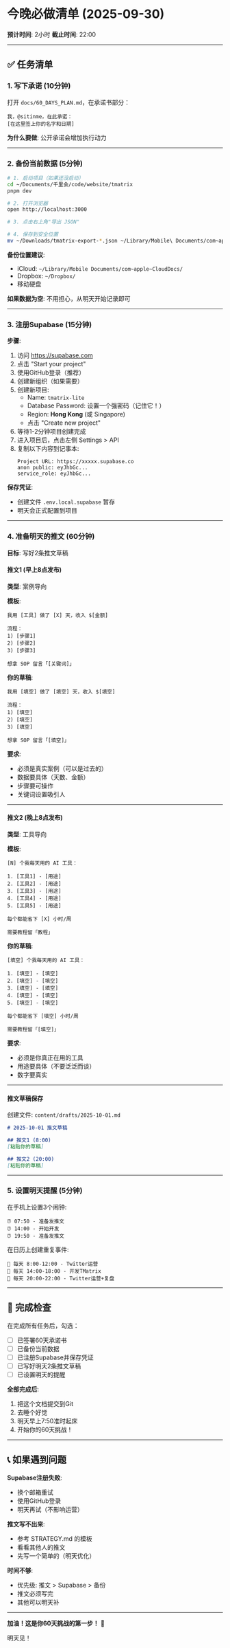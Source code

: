 # 今晚必做清单 (2025-09-30)

**预计时间**: 2小时
**截止时间**: 22:00

---

## ✅ 任务清单

### 1. 写下承诺 (10分钟)

打开 `docs/60_DAYS_PLAN.md`，在承诺书部分：

```
我，@sitinme，在此承诺：
[在这里签上你的名字和日期]
```

**为什么要做**: 公开承诺会增加执行动力

---

### 2. 备份当前数据 (5分钟)

```bash
# 1. 启动项目（如果还没启动）
cd ~/Documents/千里会/code/website/tmatrix
pnpm dev

# 2. 打开浏览器
open http://localhost:3000

# 3. 点击右上角"导出 JSON"

# 4. 保存到安全位置
mv ~/Downloads/tmatrix-export-*.json ~/Library/Mobile\ Documents/com~apple~CloudDocs/tmatrix-backup/
```

**备份位置建议**:
- iCloud: `~/Library/Mobile Documents/com~apple~CloudDocs/`
- Dropbox: `~/Dropbox/`
- 移动硬盘

**如果数据为空**: 不用担心，从明天开始记录即可

---

### 3. 注册Supabase (15分钟)

**步骤**:

1. 访问 https://supabase.com
2. 点击 "Start your project"
3. 使用GitHub登录（推荐）
4. 创建新组织（如果需要）
5. 创建新项目:
   - Name: `tmatrix-lite`
   - Database Password: 设置一个强密码（记住它！）
   - Region: **Hong Kong** (或 Singapore)
   - 点击 "Create new project"
6. 等待1-2分钟项目创建完成
7. 进入项目后，点击左侧 Settings > API
8. 复制以下内容到记事本:
   ```
   Project URL: https://xxxxx.supabase.co
   anon public: eyJhbGc...
   service_role: eyJhbGc...
   ```

**保存凭证**:
- 创建文件 `.env.local.supabase` 暂存
- 明天会正式配置到项目

---

### 4. 准备明天的推文 (60分钟)

**目标**: 写好2条推文草稿

#### 推文1 (早上8点发布)

**类型**: 案例导向

**模板**:
```
我用 [工具] 做了 [X] 天，收入 $[金额]

流程：
1) [步骤1]
2) [步骤2]
3) [步骤3]

想拿 SOP 留言「[关键词]」
```

**你的草稿**:
```
我用 [填空] 做了 [填空] 天，收入 $[填空]

流程：
1) [填空]
2) [填空]
3) [填空]

想拿 SOP 留言「[填空]」
```

**要求**:
- 必须是真实案例（可以是过去的）
- 数据要具体（天数、金额）
- 步骤要可操作
- 关键词设置吸引人

---

#### 推文2 (晚上8点发布)

**类型**: 工具导向

**模板**:
```
[N] 个我每天用的 AI 工具：

1. [工具1] - [用途]
2. [工具2] - [用途]
3. [工具3] - [用途]
4. [工具4] - [用途]
5. [工具5] - [用途]

每个都能省下 [X] 小时/周

需要教程留「教程」
```

**你的草稿**:
```
[填空] 个我每天用的 AI 工具：

1. [填空] - [填空]
2. [填空] - [填空]
3. [填空] - [填空]
4. [填空] - [填空]
5. [填空] - [填空]

每个都能省下 [填空] 小时/周

需要教程留「[填空]」
```

**要求**:
- 必须是你真正在用的工具
- 用途要具体（不要泛泛而谈）
- 数字要真实

---

#### 推文草稿保存

创建文件: `content/drafts/2025-10-01.md`

```markdown
# 2025-10-01 推文草稿

## 推文1 (8:00)
[粘贴你的草稿]

## 推文2 (20:00)
[粘贴你的草稿]
```

---

### 5. 设置明天提醒 (5分钟)

在手机上设置3个闹钟:

```
⏰ 07:50 - 准备发推文
⏰ 14:00 - 开始开发
⏰ 19:50 - 准备发推文
```

在日历上创建重复事件:
```
📅 每天 8:00-12:00 - Twitter运营
📅 每天 14:00-18:00 - 开发TMatrix
📅 每天 20:00-22:00 - Twitter运营+复盘
```

---

## 🎯 完成检查

在完成所有任务后，勾选：

- [ ] 已签署60天承诺书
- [ ] 已备份当前数据
- [ ] 已注册Supabase并保存凭证
- [ ] 已写好明天2条推文草稿
- [ ] 已设置明天的提醒

**全部完成后**:

1. 把这个文档提交到Git
2. 去睡个好觉
3. 明天早上7:50准时起床
4. 开始你的60天挑战！

---

## 📞 如果遇到问题

**Supabase注册失败**:
- 换个邮箱重试
- 使用GitHub登录
- 明天再试（不影响运营）

**推文写不出来**:
- 参考 STRATEGY.md 的模板
- 看看其他人的推文
- 先写一个简单的（明天优化）

**时间不够**:
- 优先级: 推文 > Supabase > 备份
- 推文必须写完
- 其他可以明天补

---

**加油！这是你60天挑战的第一步！** 💪

明天见！